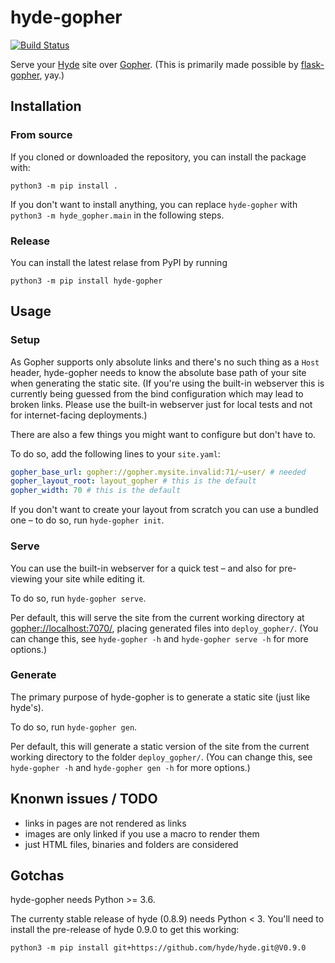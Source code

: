 # hyde-gopher

[![Build Status](https://travis-ci.org/YtvwlD/hyde-gopher.svg?branch=master)](https://travis-ci.org/YtvwlD/hyde-gopher)

Serve your [Hyde](https://hyde.github.io/) site over
[Gopher](https://en.wikipedia.org/wiki/Gopher_(protocol)).
(This is primarily made possible by [flask-gopher](https://github.com/michael-lazar/flask-gopher), yay.)

## Installation

### From source

If you cloned or downloaded the repository, you can install the package with:

```shell
python3 -m pip install .
```

If you don't want to install anything, you can replace `hyde-gopher` with
`python3 -m hyde_gopher.main` in the following steps.

### Release

You can install the latest relase from PyPI by running

```shell
python3 -m pip install hyde-gopher
```

## Usage

### Setup

As Gopher supports only absolute links and there's no such thing as a `Host` header,
hyde-gopher needs to know the absolute base path of your site when generating the
static site. (If you're using the built-in webserver this is currently being guessed
from the bind configuration which may lead to broken links. Please use the built-in
webserver just for local tests and not for internet-facing deployments.)

There are also a few things you might want to configure but don't have to.

To do so, add the following lines to your `site.yaml`:

```yaml
gopher_base_url: gopher://gopher.mysite.invalid:71/~user/ # needed
gopher_layout_root: layout_gopher # this is the default
gopher_width: 70 # this is the default
```

If you don't want to create your layout from scratch you can use a bundled one
 – to do so, run `hyde-gopher init`.

### Serve

You can use the built-in webserver for a quick test
 – and also for pre-viewing your site while editing it.

To do so, run `hyde-gopher serve`.

Per default, this will serve the site from the current working directory
at <gopher://localhost:7070/>, placing generated files into `deploy_gopher/`.
(You can change this, see `hyde-gopher -h` and `hyde-gopher serve -h` for more options.)

### Generate

The primary purpose of hyde-gopher is to generate a static site (just like hyde's).

To do so, run `hyde-gopher gen`.

Per default, this will generate a static version of the site from the current
working directory to the folder `deploy_gopher/`.
(You can change this, see `hyde-gopher -h` and `hyde-gopher gen -h` for more options.)

## Knonwn issues / TODO

 * links in pages are not rendered as links
 * images are only linked if you use a macro to render them
 * just HTML files, binaries and folders are considered

## Gotchas

hyde-gopher needs Python >= 3.6.

The currenty stable release of hyde (0.8.9) needs Python < 3.
You'll need to install the pre-release of hyde 0.9.0 to get this working:

```shell
python3 -m pip install git+https://github.com/hyde/hyde.git@V0.9.0
```
